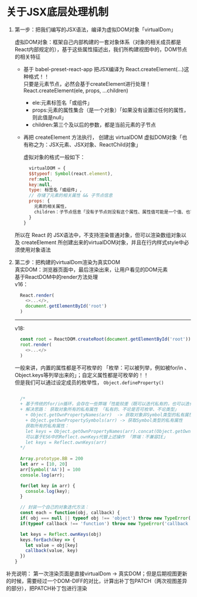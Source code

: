 # 关于JSX底层处理机制  
 1. 第一步：把我们编写的JSX语法，编译为虚拟DOM对象「virtualDom」  
    
    虚拟DOM对象：框架自己内部构建的一套对象体系（对象的相关成员都是React内部规定的），基于这些属性描述出，我们所构建视图中的，DOM节点的相关特征  

    - 基于 babel-preset-react-app 把JSX编译为 React.createElement(...)这种格式！！  
      只要是元素节点，必然会基于createElement进行处理！  
      React.createElement(ele, props, ...children)  
        + ele:元素标签名「或组件」  
        + props:元素的属性集合（是一个对象）「如果没有设置过任何的属性，则此值是null」  
        + children:第三个及以后的参数，都是当前元素的子节点  
    
    - 再把 createElement 方法执行， 创建出 virtualDOM 虚拟DOM对象「也有称之为：JSX元素、JSX对象、ReactChild对象」  
      
      虚拟对象的格式一般如下：  
      
      ```jsx
        virtualDOM = {
        $$typeof: Symbol(react.element),
        ref:null,
        key:null,
        type: 标签名「或组件」,
        // 存储了元素的相关属性 && 子节点信息
        props: {
          元素的相关属性，
          children：子节点信息「没有子节点则没有这个属性、属性值可能是一个值、也可能是一个数组」
        }
      }
      ```  

    所以在 React 的 JSX语法中，不支持渲染普通对象，但可以渲染数组对象以及 createElement 所创建出来的virtualDOM对象，并且在行内样式style中必须使用对象语法

 2. 第二步：把构建的virtualDom渲染为真实DOM  
    真实DOM：浏览器页面中，最后渲染出来，让用户看见的DOM元素  
    基于ReactDOM中的render方法处理  
      v16：  
      ```js
        React.render(
          <>...</>,
          document.getElementById('root')
        )
      ```  
      ----------------------
      v18:  
      ```js
        const root = ReactDOM.createRoot(document.getElementById('root'))
        root.render(
          <>...</>
        )
      ```  

      一般来讲，内置的属性都是不可枚举的 「枚举：可以被列举，例如被for/in 、 Object.keys等列举出来的」；自定义属性都是可枚举的！！  
      但是我们可以通过设定成员的枚举性， `Object.defineProperty()`  

      ```js

        /*
        + 基于传统的for/in循环，会存在一些弊端「性能较差（既可以迭代私有的，也可以迭代公有的）；只能迭代“可枚举、非Symbol类型的”属性...」
        + 解决思路： 获取对象所有的私有属性 「私有的、不论是否可枚举、不论类型」
          + Object.getOwnPropertyNames(arr)  -> 获取对象非Symbol类型的私有属性 「无关是否可枚举」
          + Object.getOwnPropertySymbols(arr) -> 获取Symbol类型的私有属性
          获取所有的私有属性：
          let keys = Object.getOwnPropertyNames(arr).concat(Object.getOwnPropertySymbols(arr))
          可以基于ES6中的Reflect.ownKeys代替上述操作 「弊端：不兼容IE」
          let keys = Reflect.ownKeys(arr)
        */
       
        Array.prototype.BB = 200
        let arr = [10, 20]
        arr[Symbol('AA')] = 100
        console.log(arr);

        for(let key in arr) {
          console.log(key);
        }

        // 封装一个自己的对象迭代方法：
        const each = function(obj, callback) { 
        if( obj === null || typeof obj !== 'object') throw new TypeError('obj is not a object')
        if(typeof callback !== 'function') throw new TypeError('callback is not a function')

        let keys = Reflect.ownKeys(obj)
        keys.forEach(key => {
          let value = obj[key]
          callback(value, key)
        })
      }
      ```
 补充说明： 第一次渲染页面是直接virtualDom -> 真实DOM；但是后期视图更新的时候，需要经过一个DOM-DIFF的对比，计算出补丁包PATCH（两次视图差异的部分），把PATCH补丁包进行渲染  
